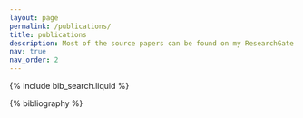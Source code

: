 ```yaml
---
layout: page
permalink: /publications/
title: publications
description: Most of the source papers can be found on my ResearchGate profile.
nav: true
nav_order: 2
---
```


<!-- _pages/publications.md -->

<!-- Bibsearch Feature -->

{% include bib_search.liquid %}

<div class="publications">

{% bibliography %}

</div>
